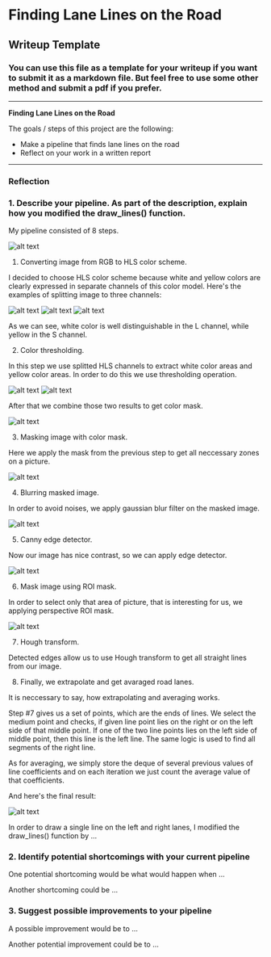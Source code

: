 # **Finding Lane Lines on the Road** 

## Writeup Template

### You can use this file as a template for your writeup if you want to submit it as a markdown file. But feel free to use some other method and submit a pdf if you prefer.

---

**Finding Lane Lines on the Road**

The goals / steps of this project are the following:
* Make a pipeline that finds lane lines on the road
* Reflect on your work in a written report


[//]: # (Image References)

[initial]: ./writeup_images/initial.png "Initial image"
[h_channel]: ./writeup_images/h_channel.png "H channel image"
[l_channel]: ./writeup_images/l_channel.png "L channel image"
[s_channel]: ./writeup_images/s_channel.png "S channel image"
[white_areas]: ./writeup_images/white_areas.png "White areas image"
[yellow_areas]: ./writeup_images/yellow_areas.png "Yellow areas image"
[color_mask]: ./writeup_images/color_mask.png "Color mask image"
[masked_image]: ./writeup_images/masked_image.png "Masked image"
[blurred]: ./writeup_images/blurred.png "Blurred image"
[edges]: ./writeup_images/edges.png "Edges image"
[roi]: ./writeup_images/roi.png "ROI image"
[result]: ./writeup_images/Result.png "Result image"

---

### Reflection

### 1. Describe your pipeline. As part of the description, explain how you modified the draw_lines() function.

My pipeline consisted of 8 steps.

![alt text][initial]

1. Converting image from RGB to HLS color scheme. 

I decided to choose HLS color scheme because white and yellow colors are clearly expressed in separate channels of this color model.
Here's the examples of splitting image to three channels:

![alt text][h_channel]
![alt text][l_channel]
![alt text][s_channel]

As we can see, white color is well distinguishable in the L channel, while yellow in the S channel.

2. Color thresholding.

In this step we use splitted HLS channels to extract white color areas and yellow color areas. In order to do this we use thresholding operation.

![alt text][white_areas]
![alt text][yellow_areas]

After that we combine those two results to get color mask.

![alt text][color_mask]

3. Masking image with color mask.

Here we apply the mask from the previous step to get all neccessary zones on a picture.

![alt text][masked_image]

4. Blurring masked image.

In order to avoid noises, we apply gaussian blur filter on the masked image.

![alt text][blurred]

5. Canny edge detector.

Now our image has nice contrast, so we can apply edge detector.

![alt text][edges]

6. Mask image using ROI mask.

In order to select only that area of picture, that is interesting for us, we applying perspective ROI mask.

![alt text][roi]

7. Hough transform.

Detected edges allow us to use Hough transform to get all straight lines from our image.

8. Finally, we extrapolate and get avaraged road lanes.

It is neccessary to say, how extrapolating and averaging works.

Step #7 gives us a set of points, which are the ends of lines. We select the medium point and checks, if given line point lies on the right or on the left side of that middle point. If one of the two line points lies on the left side of middle point, then this line is the left line. The same logic is used to find all segments of the right line.

As for averaging, we simply store the deque of several previous values of line coefficients and on each iteration we just count the average value of that coefficients.

And here's the final result:

![alt text][result]



In order to draw a single line on the left and right lanes, I modified the draw_lines() function by ...

### 2. Identify potential shortcomings with your current pipeline


One potential shortcoming would be what would happen when ... 

Another shortcoming could be ...


### 3. Suggest possible improvements to your pipeline

A possible improvement would be to ...

Another potential improvement could be to ...
